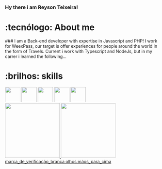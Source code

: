 ### Hy there i am Reyson Teixeira!
<h1>:tecnólogo: About me</h1>
### I am a Back-end developer with expertise in Javascript and PHP!
I work for WeexPass, our target is offer experiences for people around the world in the form of Travels.
Current i work with Typescript and NodeJs, but in my carrer i learned the following...
<h1>:brilhos: skills</h1>
<div style={{display: "flex"; marginBottom: "40px"}}>
<img height="50px" src="https://cdn.jsdelivr.net/gh/devicons/devicon/icons/react/react-original.svg" />
<img height="50px" src="https://cdn.jsdelivr.net/gh/devicons/devicon/icons/redux/redux-original.svg" />
<img height="50px" src="https://cdn.jsdelivr.net/gh/devicons/devicon/icons/javascript/javascript-original.svg" />
<img height="50px" src="https://cdn.jsdelivr.net/gh/devicons/devicon/icons/python/python-original.svg" />
<img height="50px" src="https://cdn.jsdelivr.net/gh/devicons/devicon/icons/nextjs/nextjs-original.svg" />
</div>
<div>
  <a href="https://github.com/EliabeSantos" />
   <img height="180em" src="https://github-readme-stats.vercel.app/api/top-langs/?username=reysonteixeira&layout=compact&langs_count=16&theme-dracula" />
      <img height="180em" src="https://github-readme-stats.vercel.app/api?username=eliabesantos&show_icons=false&theme-dracula&include_all_commits=true&count_private=true" />
</div>
marca_de_verificação_branca
olhos
mãos_para_cima










